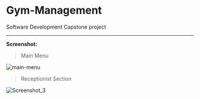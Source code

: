 # Gym-Management

Software Development Capstone project

***

**Screenshot:**

>Main Menu

![main-menu](https://user-images.githubusercontent.com/30866225/80641711-1540ae80-8a87-11ea-9cb1-fb7e1f7cdee9.png)




>Receptionist Section

![Screenshot_3](https://user-images.githubusercontent.com/30866225/80641806-3c977b80-8a87-11ea-9fa1-05c8eb8b69c3.png)
